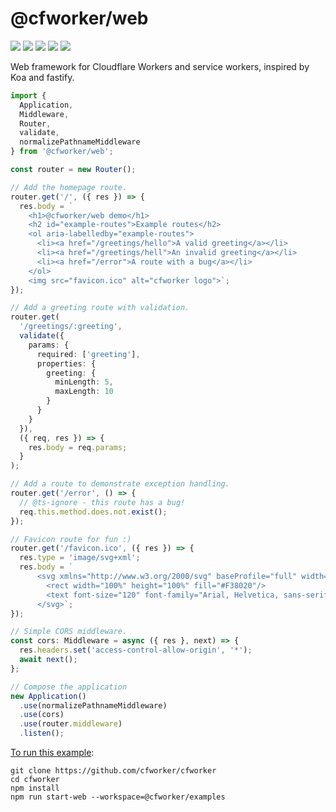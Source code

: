 # @cfworker/web

![](https://badgen.net/bundlephobia/minzip/@cfworker/web)
![](https://badgen.net/bundlephobia/min/@cfworker/web)
![](https://badgen.net/bundlephobia/dependency-count/@cfworker/web)
![](https://badgen.net/bundlephobia/tree-shaking/@cfworker/web)
![](https://badgen.net/npm/types/@cfworker/web?icon=typescript)

Web framework for Cloudflare Workers and service workers, inspired by Koa and fastify.

```ts
import {
  Application,
  Middleware,
  Router,
  validate,
  normalizePathnameMiddleware
} from '@cfworker/web';

const router = new Router();

// Add the homepage route.
router.get('/', ({ res }) => {
  res.body = `
    <h1>@cfworker/web demo</h1>
    <h2 id="example-routes">Example routes</h2>
    <ol aria-labelledby="example-routes">
      <li><a href="/greetings/hello">A valid greeting</a></li>
      <li><a href="/greetings/hell">An invalid greeting</a></li>
      <li><a href="/error">A route with a bug</a></li>
    </ol>
    <img src="favicon.ico" alt="cfworker logo">`;
});

// Add a greeting route with validation.
router.get(
  '/greetings/:greeting',
  validate({
    params: {
      required: ['greeting'],
      properties: {
        greeting: {
          minLength: 5,
          maxLength: 10
        }
      }
    }
  }),
  ({ req, res }) => {
    res.body = req.params;
  }
);

// Add a route to demonstrate exception handling.
router.get('/error', () => {
  // @ts-ignore - this route has a bug!
  req.this.method.does.not.exist();
});

// Favicon route for fun :)
router.get('/favicon.ico', ({ res }) => {
  res.type = 'image/svg+xml';
  res.body = `
      <svg xmlns="http://www.w3.org/2000/svg" baseProfile="full" width="200" height="200">
        <rect width="100%" height="100%" fill="#F38020"/>
        <text font-size="120" font-family="Arial, Helvetica, sans-serif" text-anchor="end" fill="#FFF" x="185" y="185">W</text>
      </svg>`;
});

// Simple CORS middleware.
const cors: Middleware = async ({ res }, next) => {
  res.headers.set('access-control-allow-origin', '*');
  await next();
};

// Compose the application
new Application()
  .use(normalizePathnameMiddleware)
  .use(cors)
  .use(router.middleware)
  .listen();
```

[To run this example](/packages/examples/web/index.ts):

```
git clone https://github.com/cfworker/cfworker
cd cfworker
npm install
npm run start-web --workspace=@cfworker/examples
```
